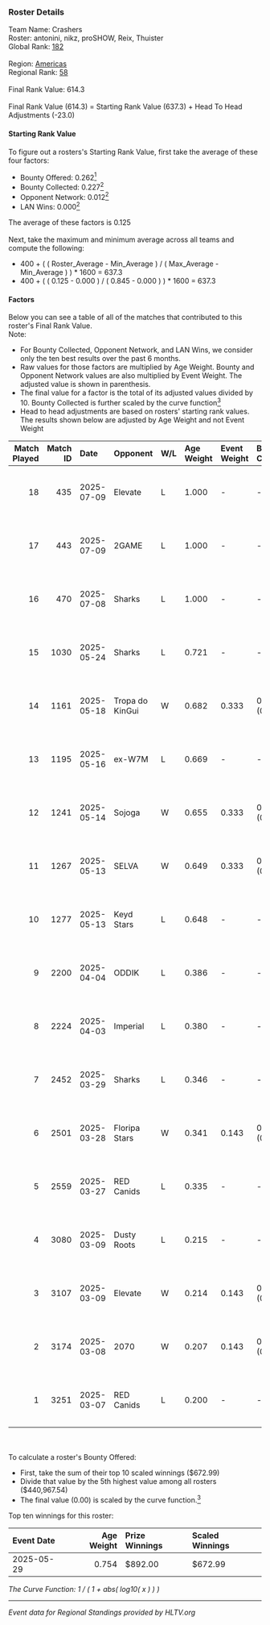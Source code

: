 ### Roster Details<br />
Team Name: Crashers<br />
Roster: antonini, nikz, proSHOW, Reix, Thuister<br />
Global Rank: [182](../../standings_global_2025_08_04.md)<br />
<br />
Region: [Americas]( ../../standings_americas_2025_08_04.md)<br />
Regional Rank: [58]( ../../standings_americas_2025_08_04.md)<br />
<br />
Final Rank Value:  614.3<br />
<br />
Final Rank Value (614.3) = Starting Rank Value (637.3) + Head To Head Adjustments (-23.0)<br />

#### Starting Rank Value<br />
To figure out a rosters's Starting Rank Value, first take the average of these four factors:<br />
- Bounty Offered: 0.262[<sup>1</sup>](#table2)
- Bounty Collected: 0.227[<sup>2</sup>](#table1)
- Opponent Network: 0.012[<sup>2</sup>](#table1)
- LAN Wins: 0.000[<sup>2</sup>](#table1)

The average of these factors is 0.125<br />
<br />
Next, take the maximum and minimum average across all teams and compute the following:<br />
- 400 + ( ( Roster_Average - Min_Average ) / ( Max_Average - Min_Average ) ) * 1600 = 637.3
- 400 + ( ( 0.125 - 0.000 ) / ( 0.845 - 0.000 ) ) * 1600 = 637.3


#### Factors<br />
Below you can see a table of all of the matches that contributed to this roster's Final Rank Value.<br />
Note:<br />

- For Bounty Collected, Opponent Network, and LAN Wins, we consider only the ten best results over the past 6 months.
- Raw values for those factors are multiplied by Age Weight. Bounty and Opponent Network values are also multiplied by Event Weight. The adjusted value is shown in parenthesis.
- The final value for a factor is the total of its adjusted values divided by 10. Bounty Collected is further scaled by the curve function[<sup>3</sup>](#curveFunction)
- Head to head adjustments are based on rosters' starting rank values. The results shown below are adjusted by Age Weight and not Event Weight
<span id="table1"></span><br />


| Match Played | Match ID | Date       | Opponent        | W/L | Age Weight | Event Weight | Bounty Collected | Opponent Network | LAN Wins  | H2H Adj. | Roster                                   |
| -: | -: | :- | :- | :- | :- | :- | :- | :- | :- | -: | :- |
|           18 |      435 | 2025-07-09 | Elevate         | L   | 1.000      | -            | -                | -                | -         |   -19.15 | antonini, nikz, proSHOW, Reix, Thuister  |
|           17 |      443 | 2025-07-09 | 2GAME           | L   | 1.000      | -            | -                | -                | -         |    -7.75 | antonini, nikz, proSHOW, Reix, Thuister  |
|           16 |      470 | 2025-07-08 | Sharks          | L   | 1.000      | -            | -                | -                | -         |    -5.49 | antonini, nikz, proSHOW, Reix, Thuister  |
|           15 |     1030 | 2025-05-24 | Sharks          | L   | 0.721      | -            | -                | -                | -         |    -4.00 | antonini, nikz, proSHOW, Reix, Thuister  |
|           14 |     1161 | 2025-05-18 | Tropa do KinGui | W   | 0.682      | 0.333        | 0.001 (0.000)    | 0.076 (0.017)    | 0 (0.000) |    10.09 | antonini, nikz, proSHOW, Reix, SHOOWTiME |
|           13 |     1195 | 2025-05-16 | ex-W7M          | L   | 0.669      | -            | -                | -                | -         |    -9.51 | antonini, nikz, proSHOW, Reix, SHOOWTiME |
|           12 |     1241 | 2025-05-14 | Sojoga          | W   | 0.655      | 0.333        | 0.000 (0.000)    | 0.032 (0.007)    | 0 (0.000) |     9.45 | antonini, nikz, proSHOW, Reix, SHOOWTiME |
|           11 |     1267 | 2025-05-13 | SELVA           | W   | 0.649      | 0.333        | 0.017 (0.004)    | 0.377 (0.081)    | 0 (0.000) |    15.20 | antonini, nikz, proSHOW, Reix, SHOOWTiME |
|           10 |     1277 | 2025-05-13 | Keyd Stars      | L   | 0.648      | -            | -                | -                | -         |    -6.48 | antonini, nikz, proSHOW, Reix, SHOOWTiME |
|            9 |     2200 | 2025-04-04 | ODDIK           | L   | 0.386      | -            | -                | -                | -         |    -1.98 | antonini, nikz, proSHOW, Reix, Thuister  |
|            8 |     2224 | 2025-04-03 | Imperial        | L   | 0.380      | -            | -                | -                | -         |    -1.43 | antonini, nikz, proSHOW, Reix, Thuister  |
|            7 |     2452 | 2025-03-29 | Sharks          | L   | 0.346      | -            | -                | -                | -         |    -1.87 | antonini, nikz, proSHOW, Reix, Thuister  |
|            6 |     2501 | 2025-03-28 | Floripa Stars   | W   | 0.341      | 0.143        | 0.001 (0.000)    | 0.054 (0.003)    | 0 (0.000) |     5.38 | antonini, nikz, proSHOW, Reix, Thuister  |
|            5 |     2559 | 2025-03-27 | RED Canids      | L   | 0.335      | -            | -                | -                | -         |    -2.94 | antonini, nikz, proSHOW, Reix, Thuister  |
|            4 |     3080 | 2025-03-09 | Dusty Roots     | L   | 0.215      | -            | -                | -                | -         |    -4.38 | antonini, nikz, proSHOW, Reix, Thuister  |
|            3 |     3107 | 2025-03-09 | Elevate         | W   | 0.214      | 0.143        | 0.000 (0.000)    | 0.270 (0.008)    | 0 (0.000) |     2.40 | antonini, nikz, proSHOW, Reix, Thuister  |
|            2 |     3174 | 2025-03-08 | 2070            | W   | 0.207      | 0.143        | 0.000 (0.000)    | 0.008 (0.000)    | 0 (0.000) |     1.37 | antonini, nikz, proSHOW, Reix, Thuister  |
|            1 |     3251 | 2025-03-07 | RED Canids      | L   | 0.200      | -            | -                | -                | -         |    -1.89 | antonini, nikz, proSHOW, Reix, Thuister  |

<br />
<span id="table2"></span><br />
To calculate a roster's Bounty Offered:<br />

- First, take the sum of their top 10 scaled winnings ($672.99)
- Divide that value by the 5th highest value among all rosters ($440,967.54)
- The final value (0.00) is scaled by the curve function.[<sup>3</sup>](#curveFunction)

Top ten winnings for this roster:<br />

| Event Date | Age Weight | Prize Winnings | Scaled Winnings |
| :- | -: | :- | :- |
| 2025-05-29 |      0.754 | $892.00        | $672.99         |


<span id="curveFunction"></span>_The Curve Function: 1 / ( 1 + abs( log10( x ) ) )_<br />

---
_Event data for Regional Standings provided by HLTV.org_<br />
